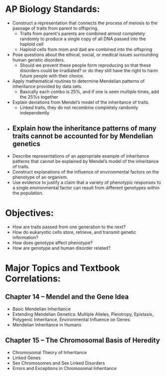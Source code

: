 # AP Biology Standards:

-   Construct a representation that connects the process of meiosis to the passage of traits from parent to offspring.
	- Traits from parent's parents are combined almost completely randomly to produce a single copy of all DNA passed into the haploid cell
	- Haploid cells from mom and dad are combined into the offspring
-   Pose questions about the ethical, social, or medical issues surrounding human genetic disorders.
	- Should we prevent these people form reproducing so that these disorders could be irradiated? or do they still have the right to harm future people with their choice.
-   Apply mathematical routines to determine Mendelian patterns of inheritance provided by data sets.
	- Basically each combo is 25%, and if one is seen multiple times, add the 25%s together
-   Explain deviations from Mendel’s model of the inheritance of traits.
	- Linked traits, they do not recombine completely randomly independently
-   Explain how the inheritance patterns of many traits cannot be accounted for by Mendelian genetics
	- 
-   Describe representations of an appropriate example of inheritance patterns that cannot be explained by Mendel’s model of the inheritance of traits.
-   Construct explanations of the influence of environmental factors on the phenotype of an organism.
-   Use evidence to justify a claim that a variety of phenotypic responses to a single environmental factor can result from different genotypes within the population.

# Objectives:

-   How are traits passed from one generation to the next?
-   How do eukaryotic cells store, retrieve, and transmit genetic information?
-   How does genotype affect phenotype?
-   How are genotype and human disorder related?

# Major Topics and Textbook Correlations:

## Chapter 14 – Mendel and the Gene Idea

-   Basic Mendelian Inheritance
-   Extending Mendelian Genetics: Multiple Alleles, Pleiotropy, Epistasis, Polygenic Inheritance, Environmental Influence on Genes
-   Mendelian Inheritance in Humans

## Chapter 15 – The Chromosomal Basis of Heredity

-   Chromosomal Theory of Inheritance
-   Linked Genes
-   Sex Chromosomes and Sex Linked Disorders
-   Errors and Exceptions in Chromosomal Inheritance

